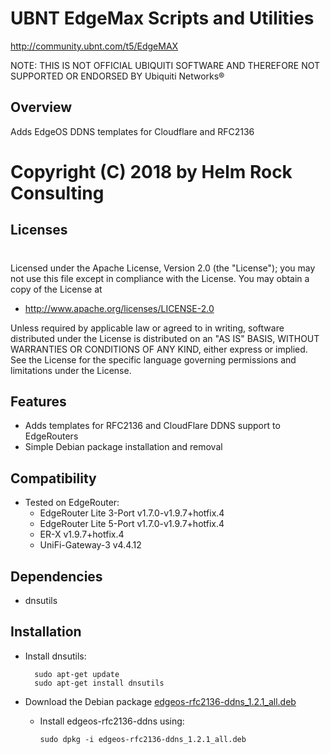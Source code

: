 # UBNT EdgeMax Scripts and Utilities
http://community.ubnt.com/t5/EdgeMAX

NOTE: THIS IS NOT OFFICIAL UBIQUITI SOFTWARE AND THEREFORE NOT SUPPORTED OR ENDORSED BY Ubiquiti Networks®

## Overview
Adds EdgeOS DDNS templates for Cloudflare and RFC2136

# Copyright (C) 2018 by Helm Rock Consulting

## Licenses
#
Licensed under the Apache License, Version 2.0 (the "License");
you may not use this file except in compliance with the License.
You may obtain a copy of the License at

* http://www.apache.org/licenses/LICENSE-2.0

Unless required by applicable law or agreed to in writing, software
distributed under the License is distributed on an "AS IS" BASIS,
WITHOUT WARRANTIES OR CONDITIONS OF ANY KIND, either express or implied.
See the License for the specific language governing permissions and
limitations under the License.

## Features
* Adds templates for RFC2136 and CloudFlare DDNS support to EdgeRouters
* Simple Debian package installation and removal

## Compatibility
* Tested on EdgeRouter:
  - EdgeRouter Lite 3-Port v1.7.0-v1.9.7+hotfix.4
  - EdgeRouter Lite 5-Port v1.7.0-v1.9.7+hotfix.4
  - ER-X v1.9.7+hotfix.4
  - UniFi-Gateway-3 v4.4.12

## Dependencies
* dnsutils

## Installation
* Install dnsutils:

        sudo apt-get update
        sudo apt-get install dnsutils

* Download the Debian package [edgeos-rfc2136-ddns_1.2.1_all.deb](https://github.com/britannic/EdgeMax-RFC2136-DDNS/raw/master/edgeos-rfc2136-ddns_1.2.1_all.deb)

  - Install edgeos-rfc2136-ddns using:

        sudo dpkg -i edgeos-rfc2136-ddns_1.2.1_all.deb

